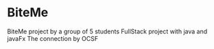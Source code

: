 # BiteMe
BiteMe project by a group of 5 students 
FullStack project with java and javaFx
The connection by OCSF
